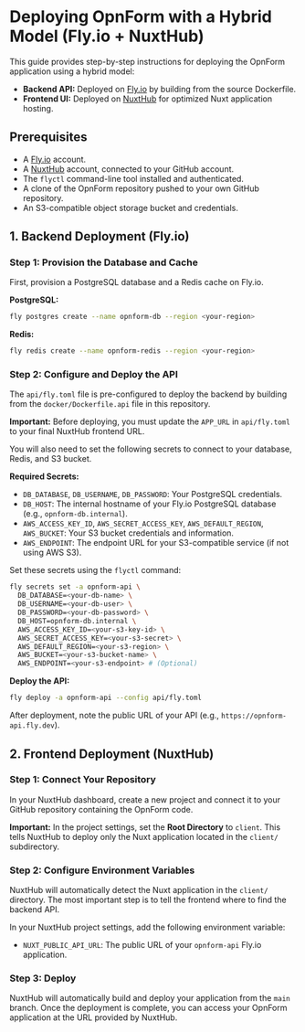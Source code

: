 # Deploying OpnForm with a Hybrid Model (Fly.io + NuxtHub)

This guide provides step-by-step instructions for deploying the OpnForm application using a hybrid model:
- **Backend API:** Deployed on [Fly.io](https://fly.io/) by building from the source Dockerfile.
- **Frontend UI:** Deployed on [NuxtHub](https://hub.nuxt.com/) for optimized Nuxt application hosting.

## Prerequisites

- A [Fly.io](https://fly.io/) account.
- A [NuxtHub](https://hub.nuxt.com/) account, connected to your GitHub account.
- The `flyctl` command-line tool installed and authenticated.
- A clone of the OpnForm repository pushed to your own GitHub repository.
- An S3-compatible object storage bucket and credentials.

## 1. Backend Deployment (Fly.io)

### Step 1: Provision the Database and Cache

First, provision a PostgreSQL database and a Redis cache on Fly.io.

**PostgreSQL:**
```bash
fly postgres create --name opnform-db --region <your-region>
```

**Redis:**
```bash
fly redis create --name opnform-redis --region <your-region>
```

### Step 2: Configure and Deploy the API

The `api/fly.toml` file is pre-configured to deploy the backend by building from the `docker/Dockerfile.api` file in this repository.

**Important:** Before deploying, you must update the `APP_URL` in `api/fly.toml` to your final NuxtHub frontend URL.

You will also need to set the following secrets to connect to your database, Redis, and S3 bucket.

**Required Secrets:**
- `DB_DATABASE`, `DB_USERNAME`, `DB_PASSWORD`: Your PostgreSQL credentials.
- `DB_HOST`: The internal hostname of your Fly.io PostgreSQL database (e.g., `opnform-db.internal`).
- `AWS_ACCESS_KEY_ID`, `AWS_SECRET_ACCESS_KEY`, `AWS_DEFAULT_REGION`, `AWS_BUCKET`: Your S3 bucket credentials and information.
- `AWS_ENDPOINT`: The endpoint URL for your S3-compatible service (if not using AWS S3).

Set these secrets using the `flyctl` command:
```bash
fly secrets set -a opnform-api \
  DB_DATABASE=<your-db-name> \
  DB_USERNAME=<your-db-user> \
  DB_PASSWORD=<your-db-password> \
  DB_HOST=opnform-db.internal \
  AWS_ACCESS_KEY_ID=<your-s3-key-id> \
  AWS_SECRET_ACCESS_KEY=<your-s3-secret> \
  AWS_DEFAULT_REGION=<your-s3-region> \
  AWS_BUCKET=<your-s3-bucket-name> \
  AWS_ENDPOINT=<your-s3-endpoint> # (Optional)
```

**Deploy the API:**
```bash
fly deploy -a opnform-api --config api/fly.toml
```
After deployment, note the public URL of your API (e.g., `https://opnform-api.fly.dev`).

## 2. Frontend Deployment (NuxtHub)

### Step 1: Connect Your Repository

In your NuxtHub dashboard, create a new project and connect it to your GitHub repository containing the OpnForm code.

**Important:** In the project settings, set the **Root Directory** to `client`. This tells NuxtHub to deploy only the Nuxt application located in the `client/` subdirectory.

### Step 2: Configure Environment Variables

NuxtHub will automatically detect the Nuxt application in the `client/` directory. The most important step is to tell the frontend where to find the backend API.

In your NuxtHub project settings, add the following environment variable:
- `NUXT_PUBLIC_API_URL`: The public URL of your `opnform-api` Fly.io application.

### Step 3: Deploy

NuxtHub will automatically build and deploy your application from the `main` branch. Once the deployment is complete, you can access your OpnForm application at the URL provided by NuxtHub.
